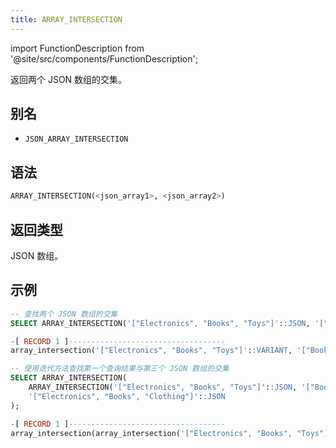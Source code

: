 ```yaml
---
title: ARRAY_INTERSECTION
---
```

import FunctionDescription from '@site/src/components/FunctionDescription';

<FunctionDescription description="引入或更新于：v1.2.762"/>

返回两个 JSON 数组的交集。

## 别名

- `JSON_ARRAY_INTERSECTION`

## 语法

```sql
ARRAY_INTERSECTION(<json_array1>, <json_array2>)
```

## 返回类型

JSON 数组。

## 示例

```sql
-- 查找两个 JSON 数组的交集
SELECT ARRAY_INTERSECTION('["Electronics", "Books", "Toys"]'::JSON, '["Books", "Fashion", "Electronics"]'::JSON);

-[ RECORD 1 ]-----------------------------------
array_intersection('["Electronics", "Books", "Toys"]'::VARIANT, '["Books", "Fashion", "Electronics"]'::VARIANT): ["Electronics","Books"]

-- 使用迭代方法查找第一个查询结果与第三个 JSON 数组的交集
SELECT ARRAY_INTERSECTION(
    ARRAY_INTERSECTION('["Electronics", "Books", "Toys"]'::JSON, '["Books", "Fashion", "Electronics"]'::JSON),
    '["Electronics", "Books", "Clothing"]'::JSON
);

-[ RECORD 1 ]-----------------------------------
array_intersection(array_intersection('["Electronics", "Books", "Toys"]'::VARIANT, '["Books", "Fashion", "Electronics"]'::VARIANT), '["Electronics", "Books", "Clothing"]'::VARIANT): ["Electronics","Books"]
```